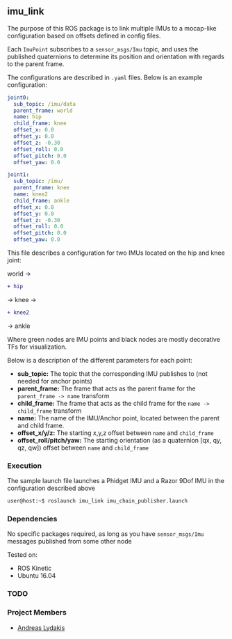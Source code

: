 ## imu_link

The purpose of this ROS package is to link multiple IMUs to a mocap-like configuration based on offsets defined in
config files. 

Each ```ImuPoint``` subscribes to a ```sensor_msgs/Imu``` topic, and uses the published quaternions
to determine its position and orientation with regards to the parent frame.

The configurations are described in ```.yaml``` files. Below is an example configuration:

```yaml
joint0:
  sub_topic: /imu/data
  parent_frame: world
  name: hip
  child_frame: knee
  offset_x: 0.0
  offset_y: 0.0
  offset_z: -0.30
  offset_roll: 0.0
  offset_pitch: 0.0
  offset_yaw: 0.0

joint1:
  sub_topic: /imu/
  parent_frame: knee
  name: knee2
  child_frame: ankle
  offset_x: 0.0
  offset_y: 0.0
  offset_z: -0.30
  offset_roll: 0.0
  offset_pitch: 0.0
  offset_yaw: 0.0
```

This file describes a configuration for two IMUs located on the hip and knee joint:

world -> 
```diff
+ hip
```
-> knee ->
```diff
+ knee2
```
-> ankle

Where green nodes are IMU points and black nodes are mostly decorative TFs for visualization.

Below is a description of the different parameters for each point:
- **sub_topic:** The topic that the corresponding IMU publishes to (not needed for anchor points)
- **parent_frame:** The frame that acts as the parent frame for the ```parent_frame -> name``` transform
- **child_frame:** The frame that acts as the child frame for the ```name -> child_frame``` transform
- **name:** The name of the IMU/Anchor point, located between the parent and child frame.
- **offset_x/y/z:** The starting x,y,z offset between ```name``` and ```child_frame```
- **offset_roll/pitch/yaw:** The starting orientation (as a quaternion [qx, qy, qz, qw]) offset between ```name``` and ```child_frame```
 
### Execution
The sample launch file launches a Phidget IMU and a Razor 9Dof IMU in the configuration described above
```bash
user@host:~$ roslaunch imu_link imu_chain_publisher.launch
```
### Dependencies
No specific packages required, as long as you have ```sensor_msgs/Imu``` messages published from some other node

Tested on:
- ROS Kinetic
- Ubuntu 16.04

### TODO

### Project Members

- [Andreas Lydakis](andlydakis@gmail.com)
